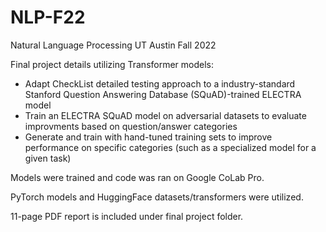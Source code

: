 # NLP-F22
Natural Language Processing UT Austin Fall 2022

Final project details utilizing Transformer models:
* Adapt CheckList detailed testing approach to a industry-standard Stanford Question Answering Database (SQuAD)-trained ELECTRA model
* Train an ELECTRA SQuAD model on adversarial datasets to evaluate improvments based on question/answer categories
* Generate and train with hand-tuned training sets to improve performance on specific categories (such as a specialized model for a given task)

Models were trained and code was ran on Google CoLab Pro.

PyTorch models and HuggingFace datasets/transformers were utilized.

11-page PDF report is included under final project folder.
